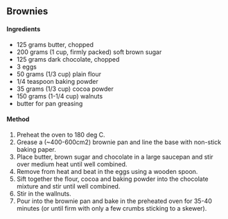 ## Brownies

#### Ingredients

* 125 grams butter, chopped
* 200 grams (1 cup, firmly packed) soft brown sugar
* 125 grams dark chocolate, chopped
* 3 eggs
* 50 grams (1/3 cup) plain flour
* 1/4 teaspoon baking powder
* 35 grams (1/3 cup) cocoa powder
* 150 grams (1-1/4 cup) walnuts
* butter for pan greasing

#### Method

1. Preheat the oven to 180 deg C.
1. Grease a (~400-600cm2) brownie pan and line the base with non-stick baking paper.
1. Place butter, brown sugar and chocolate in a large saucepan and stir over medium heat until well combined.
1. Remove from heat and beat in the eggs using a wooden spoon.
1. Sift together the flour, cocoa and baking powder into the chocolate mixture and stir until well combined.
1. Stir in the wallnuts.
1. Pour into the brownie pan and bake in the preheated oven for 35-40 minutes (or until firm with only a few crumbs sticking to a skewer).
